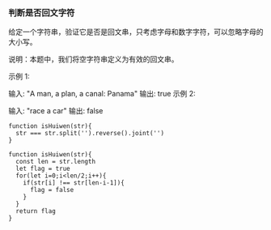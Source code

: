 ### 判断是否回文字符

给定一个字符串，验证它是否是回文串，只考虑字母和数字字符，可以忽略字母的大小写。

说明：本题中，我们将空字符串定义为有效的回文串。

示例 1:

输入: "A man, a plan, a canal: Panama"
输出: true
示例 2:

输入: "race a car"
输出: false

```
function isHuiwen(str){
  str === str.split('').reverse().joint('')
}

function isHuiwen(str){
  const len = str.length
  let flag = true
  for(let i=0;i<len/2;i++){
    if(str[i] !== str[len-i-1]){
      flag = false
    }
  }
  return flag
}

```

